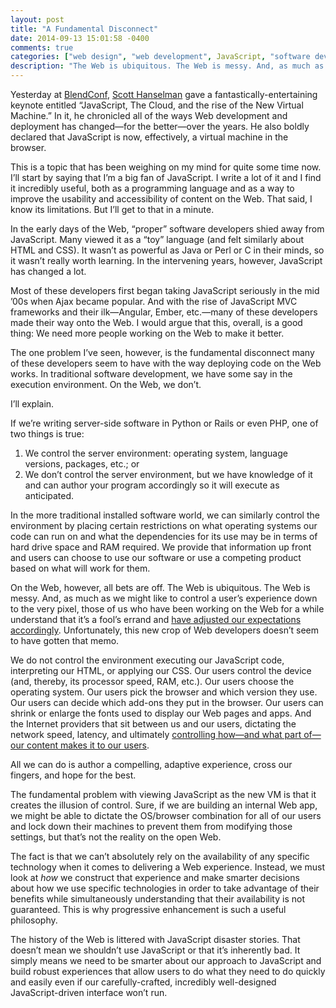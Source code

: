 ```yaml
---
layout: post
title: "A Fundamental Disconnect"
date: 2014-09-13 15:01:58 -0400
comments: true
categories: ["web design", "web development", JavaScript, "software development"]
description: "The Web is ubiquitous. The Web is messy. And, as much as we might like to control a user’s experience down to the very pixel, those of us who have been working on the Web for a while understand that it’s a fool’s errand and have adjusted our expectations accordingly. Unfortunately, this new crop of Web developers doesn’t seem to have gotten that memo."
---
```


Yesterday at [BlendConf](//2014.blendconf.com/), [Scott Hanselman](//www.hanselman.com/) gave a fantastically-entertaining keynote entitled “JavaScript, The Cloud, and the rise of the New Virtual Machine.” In it, he chronicled all of the ways Web development and deployment has changed—for the better—over the years. He also boldly declared that JavaScript is now, effectively, a virtual machine in the browser.

This is a topic that has been weighing on my mind for quite some time now. I’ll start by saying that I’m a big fan of JavaScript. I write a lot of it and I find it incredibly useful, both as a programming language and as a way to improve the usability and accessibility of content on the Web. That said, I know its limitations. But I’ll get to that in a minute.

In the early days of the Web, “proper” software developers shied away from JavaScript. Many viewed it as a “toy” language (and felt similarly about HTML and CSS). It wasn’t as powerful as Java or Perl or C in their minds, so it wasn’t really worth learning. In the intervening years, however, JavaScript has changed a lot.

Most of these developers first began taking JavaScript seriously in the mid ’00s when Ajax became popular. And with the rise of JavaScript MVC frameworks and their ilk—Angular, Ember, etc.—many of these developers made their way onto the Web. I would argue that this, overall, is a good thing: We need more people working on the Web to make it better.

The one problem I’ve seen, however, is the fundamental disconnect many of these developers seem to have with the way deploying code on the Web works. In traditional software development, we have some say in the execution environment. On the Web, we don’t.

I’ll explain.

If we’re writing server-side software in Python or Rails or even PHP, one of two things is true:

1. We control the server environment: operating system, language versions, packages, etc.; or
2. We don’t control the server environment, but we have knowledge of it and can author your program accordingly so it will execute as anticipated.

In the more traditional installed software world, we can similarly control the environment by placing certain restrictions on what operating systems our code can run on and what the dependencies for its use may be in terms of hard drive space and RAM required. We provide that information up front and users can choose to use our software or use a competing product based on what will work for them.

On the Web, however, all bets are off. The Web is ubiquitous. The Web is messy. And, as much as we might like to control a user’s experience down to the very pixel, those of us who have been working on the Web for a while understand that it’s a fool’s errand and [have adjusted our expectations accordingly](//dowebsitesneedtolookexactlythesameineverybrowser.com/). Unfortunately, this new crop of Web developers doesn’t seem to have gotten that memo.

We do not control the environment executing our JavaScript code, interpreting our HTML, or applying our CSS. Our users control the device (and, thereby, its processor speed, RAM, etc.). Our users choose the operating system. Our users pick the browser and which version they use. Our users can decide which add-ons they put in the browser. Our users can shrink or enlarge the fonts used to display our Web pages and apps. And the Internet providers that sit between us and our users, dictating the network speed, latency, and ultimately [controlling how—and what part of—our content makes it to our users](//aaron-gustafson.com/notebook/2014/the-network-effect/).

All we can do is author a compelling, adaptive experience, cross our fingers, and hope for the best.

The fundamental problem with viewing JavaScript as the new VM is that it creates the illusion of control. Sure, if we are building an internal Web app, we might be able to dictate the OS/browser combination for all of our users and lock down their machines to prevent them from modifying those settings, but that’s not the reality on the open Web.

The fact is that we can’t absolutely rely on the availability of any specific technology when it comes to delivering a Web experience. Instead, we must look at *how* we construct that experience and make smarter decisions about how we use specific technologies in order to take advantage of their benefits while simultaneously understanding that their availability is not guaranteed. This is why progressive enhancement is such a useful philosophy.

The history of the Web is littered with JavaScript disaster stories. That doesn’t mean we shouldn’t use JavaScript or that it’s inherently bad. It simply means we need to be smarter about our approach to JavaScript and build robust experiences that allow users to do what they need to do quickly and easily even if our carefully-crafted, incredibly well-designed JavaScript-driven interface won’t run.